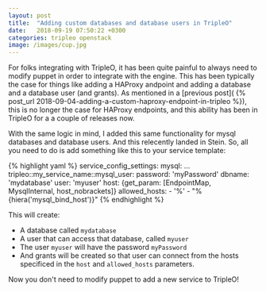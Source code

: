 ```yaml
---
layout: post
title:  "Adding custom databases and database users in TripleO"
date:   2018-09-19 07:50:22 +0300
categories: tripleo openstack
image: /images/cup.jpg
---
```


For folks integrating with TripleO, it has been quite painful to always need to
modify puppet in order to integrate with the engine. This has been typically
the case for things like adding a HAProxy andpoint and adding a database and a
database user (and grants). As mentioned in a [previous post](
{% post_url 2018-09-04-adding-a-custom-haproxy-endpoint-in-tripleo %}), this is
no longer the case for HAProxy endpoints, and this ability has been in TripleO
for a a couple of releases now.

With the same logic in mind, I added this same functionality for mysql
databases and database users. And this relecently landed in Stein. So, all you
need to do is add something like this to your service template:

{% highlight yaml %}
    service_config_settings:
      mysql:
        ...
        tripleo::my_service_name::mysql_user:
          password: 'myPassword'
          dbname: 'mydatabase'
          user: 'myuser'
          host: {get_param: [EndpointMap, MysqlInternal, host_nobrackets]}
          allowed_hosts:
            - '%'
            - "%{hiera('mysql_bind_host')}"
{% endhighlight %}

This will create:

* A database called ``mydatabase``
* A user that can access that database, called ``myuser``
* The user ``myuser`` will have the password ``myPassword``
* And grants will be created so that user can connect from the hosts specificed
  in the ``host`` and ``allowed_hosts`` parameters.

Now you don't need to modify puppet to add a new service to TripleO!

